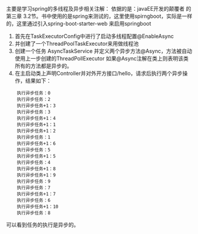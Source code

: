 主要是学习spring的多线程及异步相关注解：
依据的是：javaEE开发的颠覆者 的第三章 3.2节。书中使用的是spring来测试的，这里使用spirngboot，实际是一样的，这里通过引入spring-boot-starter-web
来启用springboot
1. 首先在TaskExecutorConfig中进行了启动多线程配置@EnableAsync
2. 并创建了一个ThreadPoolTaskExecutor来用做线程池
3. 创建一个任务 AsyncTaskService 并定义两个异步方法@Async，方法被自动使用上一步创建的ThreadPollExecutor
   如果@Async注解在类上则表明该类所有的方法都是异步的。
4. 在主启动类上声明Controller并对外开方接口/hello，请求后执行两个异步操作，结果如下：
```text
    执行异步任务：0
    执行异步任务：2
    执行异步任务+1：3
    执行异步任务：3
    执行异步任务+1：4
    执行异步任务+1：1
    执行异步任务+1：2
    执行异步任务：1
    执行异步任务+1：6
    执行异步任务：5
    执行异步任务+1：5
    执行异步任务：4
    执行异步任务+1：8
    执行异步任务+1：9
    执行异步任务：9
    执行异步任务：7
    执行异步任务+1：7
    执行异步任务：6
    执行异步任务+1：10
    执行异步任务：8
```
可以看到任务的执行是异步的。
